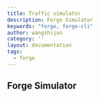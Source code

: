 ```yaml
---
title: Traffic simulator
description: Forge Simulator
keywords: "forge, forge-cli"
author: wangshijun
category: ''
layout: documentation
tags:
  - forge
---
```


## Forge Simulator
